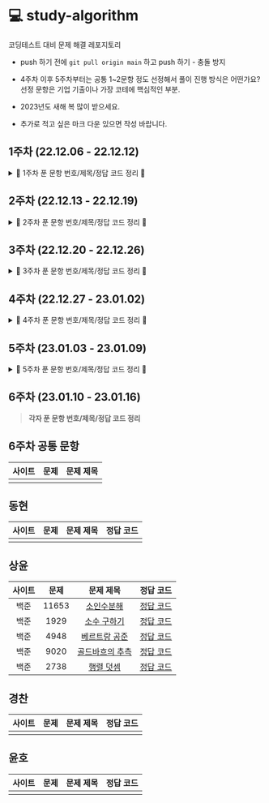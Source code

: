 # 💻 study-algorithm
코딩테스트 대비 문제 해결 레포지토리

+ push 하기 전에 `git pull origin main` 하고 push 하기 - 충돌 방지
+ 4주차 이후 5주차부터는 공통 1~2문항 정도 선정해서 풀이 진행 방식은 어떤가요? 선정 문항은 기업 기출이나 가장 코테에 핵심적인 부분.
+ 2023년도 새해 복 많이 받으세요.

+ 추가로 적고 싶은 마크 다운 있으면 작성 바랍니다.

## 1주차 (22.12.06 - 22.12.12)
<details>
<summary>📝 1주차 푼 문항 번호/제목/정답 코드 정리 📝</summary>

## 동현
| 사이트 | 문제 | 문제 제목 | 정답 코드 |
| :--: | :--: | :--: | :--: |
| 백준 | 2309 | [일곱 난쟁이](https://www.acmicpc.net/problem/2309) | [정답 코드](https://github.com/DevSSFW/study-algorithm/blob/main/donghyun/src/baekjoon/basic/brute_force/%EC%9D%BC%EA%B3%B1_%EB%82%9C%EC%9F%81%EC%9D%B4.java) |
| 백준 | 3085 | [사탕 게임](https://www.acmicpc.net/problem/3085) | [정답 코드](https://github.com/DevSSFW/study-algorithm/blob/main/donghyun/src/baekjoon/basic/brute_force/%EC%82%AC%ED%83%95_%EA%B2%8C%EC%9E%84.java) |
| 백준 | 3460 | [이진수](https://www.acmicpc.net/problem/3460) | [정답 코드](https://github.com/DevSSFW/study-algorithm/blob/main/donghyun/src/baekjoon/basic/mathematics/%EC%9D%B4%EC%A7%84%EC%88%98.java) |
| 백준 | 10872 | [팩토리얼](https://www.acmicpc.net/problem/10872) | [정답 코드](https://github.com/DevSSFW/study-algorithm/blob/main/donghyun/src/baekjoon/basic/mathematics/%ED%8C%A9%ED%86%A0%EB%A6%AC%EC%96%BC.java) |
| 백준 | 2693 | [N번째 큰 수](https://www.acmicpc.net/problem/2693) | [정답 코드](https://github.com/DevSSFW/study-algorithm/blob/main/donghyun/src/baekjoon/basic/mathematics/N%EB%B2%88%EC%A7%B8_%ED%81%B0%EC%88%98.java) |

## 상윤
| 사이트 | 문제 | 문제 제목 | 정답 코드 |
| :--: | :--: | :--: | :--: |
| 백준 | 3052 | [나머지](https://www.acmicpc.net/problem/3052) | [정답 코드](https://github.com/DevSSFW/study-algorithm/blob/main/sangyoon/src/Baekjoon/B_3052.java) |
| 백준 | 1546 | [평균](https://www.acmicpc.net/problem/1546) | [정답 코드](https://github.com/DevSSFW/study-algorithm/blob/main/sangyoon/src/Baekjoon/B_1546.java) |
| 백준 | 8958 | [OX퀴즈](https://www.acmicpc.net/problem/8958) | [정답 코드](https://github.com/DevSSFW/study-algorithm/blob/main/sangyoon/src/Baekjoon/B_8958.java) |
| SWEA | 2071 | [평균값 구하기](https://swexpertacademy.com/main/code/problem/problemDetail.do?problemLevel=1&contestProbId=AV5QRnJqA5cDFAUq&categoryId=AV5QRnJqA5cDFAUq&categoryType=CODE&problemTitle=&orderBy=PASS_RATE&selectCodeLang=ALL&select-1=1&pageSize=30&pageIndex=1) | [정답 코드](https://github.com/DevSSFW/study-algorithm/blob/main/sangyoon/src/SWEA/S_2071.java) |
| 백준 | 4344 | [평균은 넘겠지](https://www.acmicpc.net/problem/4344) | [정답 코드](https://github.com/DevSSFW/study-algorithm/blob/main/sangyoon/src/Baekjoon/B_4344.java) |
| 백준 | 15596 | [정수 N개의 합](https://www.acmicpc.net/problem/15596) | [정답 코드](https://github.com/DevSSFW/study-algorithm/blob/main/sangyoon/src/Baekjoon/B_15596.java) |
| 백준 | 1065 | [한수](https://www.acmicpc.net/problem/1065) | [정답 코드](https://github.com/DevSSFW/study-algorithm/blob/main/sangyoon/src/Baekjoon/B_1065.java) |

## 경찬
| 사이트 | 문제 | 문제 제목 | 정답 코드 |
| :--: | :--: | :--: | :--: |
| 프로그래머스 | 140108 | [문자열 나누기](https://school.programmers.co.kr/learn/courses/30/lessons/140108) | [정답 코드](https://github.com/DevSSFW/study-algorithm/blob/main/gyungchan/src/programmers/%EB%AC%B8%EC%9E%90%EC%97%B4_%EB%82%98%EB%88%84%EA%B8%B0.java) |
| 프로그래머스 | 138477 | [명예의 전당(1)](https://school.programmers.co.kr/learn/courses/30/lessons/138477) | [정답 코드](https://github.com/DevSSFW/study-algorithm/blob/main/gyungchan/src/programmers/%EB%AA%85%EC%98%88%EC%9D%98_%EC%A0%84%EB%8B%B9.java) |
| 프로그래머스 | 140108 | [가장 가까운 같은 글자](https://school.programmers.co.kr/learn/courses/30/lessons/142086) | [정답 코드](https://github.com/DevSSFW/study-algorithm/blob/main/gyungchan/src/programmers/%EA%B0%80%EC%9E%A5_%EA%B0%80%EA%B9%8C%EC%9A%B4_%EA%B0%99%EC%9D%80_%EA%B8%80%EC%9E%90.java) |
| 프로그래머스 | 138477 | [과일 장수](https://school.programmers.co.kr/learn/courses/30/lessons/135808) | [정답 코드](https://github.com/DevSSFW/study-algorithm/blob/main/gyungchan/src/programmers/%EA%B3%BC%EC%9D%BC_%EC%9E%A5%EC%88%98.java) |
| 프로그래머스 | 140108 | [푸드 파이트 대회](https://school.programmers.co.kr/learn/courses/30/lessons/134240) | [정답 코드](https://github.com/DevSSFW/study-algorithm/blob/main/gyungchan/src/programmers/%ED%91%B8%EB%93%9C_%ED%8C%8C%EC%9D%B4%ED%8A%B8_%EB%8C%80%ED%9A%8C.java) |

## 윤호
| 사이트 | 문제 | 문제 제목 | 정답 코드 |
| :--: | :--: | :--: | :--: |
| 백준 | 10773 | [제로](https://www.acmicpc.net/problem/10773) | [정답 코드](https://github.com/DevSSFW/study-algorithm/blob/main/yunho/C%23/%EC%8A%A4%ED%83%9D/B10773.cs) |
| 백준 | 11729 | [하노이 탑 이동 순서](https://www.acmicpc.net/problem/11729) | [정답 코드](https://github.com/DevSSFW/study-algorithm/blob/main/yunho/C%23/%EC%9E%AC%EA%B7%80/B11729.cs) |
| 백준 | 24479 | [알고리즘 수업 - 깊이 우선 탐색 1](https://www.acmicpc.net/problem/24479) | [정답 코드](https://github.com/DevSSFW/study-algorithm/blob/main/yunho/C%23/BFS%2C%20DFS/B24479.cs) |
| 백준 | 24444 | [알고리즘 수업 - 너비 우선 탐색 1](https://www.acmicpc.net/problem/24444) | [정답 코드](https://github.com/DevSSFW/study-algorithm/blob/main/yunho/C%23/BFS%2C%20DFS/B24444.cs) |
| 백준 | 1697 | [숨바꼭질](https://www.acmicpc.net/problem/1697) | [정답 코드](https://github.com/DevSSFW/study-algorithm/blob/main/yunho/C%23/BFS%2C%20DFS/B1697.cs) |
| 백준 | 7569 | [토마토](https://www.acmicpc.net/problem/7569) | [정답 코드](https://github.com/DevSSFW/study-algorithm/blob/main/yunho/C%23/BFS%2C%20DFS/B7569.cs) |
| 백준 | 15651 | [N과 M (3)](https://www.acmicpc.net/problem/15651) | [정답 코드](https://github.com/DevSSFW/study-algorithm/blob/main/yunho/C%23/%EB%B0%B1%ED%8A%B8%EB%9E%98%ED%82%B9/B15651.cs) |
| 백준 | 15650 | [N과 M (2)](https://www.acmicpc.net/problem/15650) | [정답 코드](https://github.com/DevSSFW/study-algorithm/blob/main/yunho/C%23/%EB%B0%B1%ED%8A%B8%EB%9E%98%ED%82%B9/B15650.cs) |
| 백준 | 15652 | [N과 M (4)](https://www.acmicpc.net/problem/15652) | [정답 코드](https://github.com/DevSSFW/study-algorithm/blob/main/yunho/C%23/%EB%B0%B1%ED%8A%B8%EB%9E%98%ED%82%B9/B15652.cs) |
</details>

## 2주차 (22.12.13 - 22.12.19)
<details>
<summary>📝 2주차 푼 문항 번호/제목/정답 코드 정리 📝</summary>

## 동현
| 사이트 | 문제 | 문제 제목 | 정답 코드 |
| :--: | :--: | :--: | :--: |
| 백준 | 4344 | [평균은 넘겠지](https://www.acmicpc.net/problem/4344) | [정답 코드](https://github.com/DevSSFW/study-algorithm/blob/main/donghyun/src/baekjoon/basic/mathematics/%ED%8F%89%EA%B7%A0%EC%9D%80_%EB%84%98%EA%B2%A0%EC%A7%80.java) |
| 백준 | 10871 | [X보다 작은 수](https://www.acmicpc.net/problem/10871) | [정답 코드](https://github.com/DevSSFW/study-algorithm/blob/main/donghyun/src/baekjoon/basic/mathematics/X%EB%B3%B4%EB%8B%A4_%EC%9E%91%EC%9D%80_%EC%88%98.java) |
| 백준 | 2562 | [최댓값](https://www.acmicpc.net/problem/2562) | [정답 코드](https://github.com/DevSSFW/study-algorithm/blob/main/donghyun/src/baekjoon/basic/mathematics/%EC%B5%9C%EB%8C%93%EA%B0%92.java) |
| 백준 | 2587 | [대표값2](https://www.acmicpc.net/problem/2587) | [정답 코드](https://github.com/DevSSFW/study-algorithm/blob/main/donghyun/src/baekjoon/basic/mathematics/%EB%8C%80%ED%91%9C%EA%B0%922.java) |
| 백준 | 1267 | [핸드폰 요금](https://www.acmicpc.net/problem/1267) | [정답 코드](https://github.com/DevSSFW/study-algorithm/blob/main/donghyun/src/baekjoon/basic/mathematics/%ED%95%B8%EB%93%9C%ED%8F%B0_%EC%9A%94%EA%B8%88.java) |

## 상윤
| 사이트 | 문제 | 문제 제목 | 정답 코드 |
| :--: | :--: | :--: | :--: |
| 백준 | 11654 | [아스키 코드](https://www.acmicpc.net/problem/11654) | [정답 코드](https://github.com/DevSSFW/study-algorithm/blob/main/sangyoon/src/Baekjoon/B_11654.java) |
| 백준 | 11720 | [숫자의 합](https://www.acmicpc.net/problem/11720) | [정답 코드](https://github.com/DevSSFW/study-algorithm/blob/main/sangyoon/src/Baekjoon/B_11720.java) |
| 백준 | 10809 | [알파벳 찾기](https://www.acmicpc.net/problem/10809) | [정답 코드](https://github.com/DevSSFW/study-algorithm/blob/main/sangyoon/src/Baekjoon/B_10809.java) |
| 백준 | 2675 | [문자열 반복](https://www.acmicpc.net/problem/2675) | [정답 코드](https://github.com/DevSSFW/study-algorithm/blob/main/sangyoon/src/Baekjoon/B_2675.java) |
| 백준 | 1157 | [단어 공부](https://www.acmicpc.net/problem/1157) | [정답 코드](https://github.com/DevSSFW/study-algorithm/blob/main/sangyoon/src/Baekjoon/B_1157.java) |

## 경찬
| 사이트 | 문제 | 문제 제목 | 정답 코드 |
| :--: | :--: | :--: | :--: |
| 프로그래머스 | 133502 | [햄버거 만들기](https://school.programmers.co.kr/learn/courses/30/lessons/133502) | [정답 코드](https://github.com/DevSSFW/study-algorithm/blob/main/gyungchan/src/programmers/%ED%96%84%EB%B2%84%EA%B1%B0_%EB%A7%8C%EB%93%A4%EA%B8%B0.java) |
| 프로그래머스 | 133499 | [옹알이(2)](https://school.programmers.co.kr/learn/courses/30/lessons/133499) | [정답 코드](https://github.com/DevSSFW/study-algorithm/blob/main/gyungchan/src/programmers/%EC%98%B9%EC%95%8C%EC%9D%B4.java) |
| 프로그래머스 | 132267 | [콜라 문제](https://school.programmers.co.kr/learn/courses/30/lessons/132267) | [정답 코드](https://github.com/DevSSFW/study-algorithm/blob/main/gyungchan/src/programmers/%EC%BD%9C%EB%9D%BC_%EB%AC%B8%EC%A0%9C.java) |
| 프로그래머스 | 131705 | [삼총사](https://school.programmers.co.kr/learn/courses/30/lessons/131705) | [정답 코드](https://github.com/DevSSFW/study-algorithm/blob/main/gyungchan/src/programmers/%EC%82%BC%EC%B4%9D%EC%82%AC.java) |
| 프로그래머스 | 131128 | [숫자 짝꿍](https://school.programmers.co.kr/learn/courses/30/lessons/131128) | [정답 코드](https://github.com/DevSSFW/study-algorithm/blob/main/gyungchan/src/programmers/%EC%88%AB%EC%9E%90_%EC%A7%9D%EA%BF%8D.java) |

## 윤호
| 사이트 | 문제 | 문제 제목 | 정답 코드 |
| :--: | :--: | :--: | :--: |
| 백준 | 9663 | [N-Queen](https://www.acmicpc.net/problem/9663) | [정답 코드](https://github.com/DevSSFW/study-algorithm/blob/main/yunho/C%23/%EB%B0%B1%ED%8A%B8%EB%9E%98%ED%82%B9/B9663.cs) |
| 백준 | 1504 | [특정한 최단 경로](https://www.acmicpc.net/problem/1504) | [정답 코드](https://github.com/DevSSFW/study-algorithm/blob/main/yunho/Java/%EC%B5%9C%EB%8B%A8%20%EA%B2%BD%EB%A1%9C/B1504Again.java) |
| 백준 | 2741 | [N 찍기](https://www.acmicpc.net/problem/2741) | [정답 코드](https://github.com/DevSSFW/study-algorithm/blob/main/yunho/C%23/%EB%B9%A0%EB%A5%B8%20%EC%9E%85%EC%B6%9C%EB%A0%A5/B2741.cs) |
| 백준 | 1520 | [내리막 길](https://www.acmicpc.net/problem/1520) | [정답 코드](https://github.com/DevSSFW/study-algorithm/blob/main/yunho/C%23/DP/B1520.cs) |
| 백준 | 12865 | [평범한 배낭](https://www.acmicpc.net/problem/12865) | [정답 코드](https://github.com/DevSSFW/study-algorithm/blob/main/yunho/C%23/DP/%EB%B0%B0%EB%82%AD%20%EB%AC%B8%EC%A0%9C(%EB%83%85%EC%83%89)/B12865.cs) |
</details>

## 3주차 (22.12.20 - 22.12.26)
<details>
<summary>📝 3주차 푼 문항 번호/제목/정답 코드 정리 📝</summary>

## 동현
| 사이트 | 문제 | 문제 제목 | 정답 코드 |
| :--: | :--: | :--: | :--: |
| 백준 | 2577 | [숫자의 개수](https://www.acmicpc.net/problem/2577) | [정답 코드](https://github.com/DevSSFW/study-algorithm/blob/main/donghyun/src/baekjoon/basic/array/%EC%88%AB%EC%9E%90%EC%9D%98_%EA%B0%9C%EC%88%98.java) |
| 백준 | 1475 | [방 번호](https://www.acmicpc.net/problem/1475) | [정답코드](https://github.com/DevSSFW/study-algorithm/blob/main/donghyun/src/baekjoon/basic/array/%EB%B0%A9_%EB%B2%88%ED%98%B8.java) |
| 백준 | 15596 | [정수 N개의 합](https://www.acmicpc.net/problem/15596) | [정답코드](https://github.com/DevSSFW/study-algorithm/blob/main/donghyun/src/baekjoon/basic/mathematics/%EC%A0%95%EC%88%98_N%EA%B0%9C%EC%9D%98_%ED%95%A9.java) |
| 백준 | 10818 | [최소, 최대](https://www.acmicpc.net/problem/10818) | [정답코드](https://github.com/DevSSFW/study-algorithm/blob/main/donghyun/src/baekjoon/basic/mathematics/%EC%B5%9C%EC%86%8C_%EC%B5%9C%EB%8C%80.java) |
| 백준 | 4673 | [셀프 넘버](https://www.acmicpc.net/problem/4673) | [정답코드](https://github.com/DevSSFW/study-algorithm/blob/main/donghyun/src/baekjoon/basic/array/%EC%85%80%ED%94%84_%EB%84%98%EB%B2%84.java) |
| | | []() | []() |

## 상윤
| 사이트 | 문제 | 문제 제목 | 정답 코드 |
| :--: | :--: | :--: | :--: |
| 백준 | 1152 | [단어의 개수](https://www.acmicpc.net/problem/1152) | [정답 코드](https://github.com/DevSSFW/study-algorithm/blob/main/sangyoon/src/Baekjoon/B_1152.java) |
| 백준 | 2908 | [상수](https://www.acmicpc.net/problem/2908) | [정답 코드](https://github.com/DevSSFW/study-algorithm/blob/main/sangyoon/src/Baekjoon/B_2908.java) |
| 백준 | 5622 | [다이얼](https://www.acmicpc.net/problem/5622) | [정답 코드](https://github.com/DevSSFW/study-algorithm/blob/main/sangyoon/src/Baekjoon/B_5622.java) |
| 백준 | 2941 | [크로아티아 알파벳](https://www.acmicpc.net/problem/2941) | [정답 코드](https://github.com/DevSSFW/study-algorithm/blob/main/sangyoon/src/Baekjoon/B_2941.java) |
| 백준 | 1316 | [그룹 단어 체커](https://www.acmicpc.net/problem/1316) | [정답 코드](https://github.com/DevSSFW/study-algorithm/blob/main/sangyoon/src/Baekjoon/B_1316.java) |
| | | []() | []() |

## 경찬
| 사이트 | 문제 | 문제 제목 | 정답 코드 |
| :--: | :--: | :--: | :--: |
| 프로그래머스 | 118666 | [성격 유형 검사하기](https://school.programmers.co.kr/learn/courses/30/lessons/118666) | [정답 코드](https://github.com/DevSSFW/study-algorithm/blob/main/gyungchan/src/programmers/%EC%84%B1%EA%B2%A9_%EC%9C%A0%ED%98%95_%EA%B2%80%EC%82%AC%ED%95%98%EA%B8%B0.java) |
| 프로그래머스 | 92334 | [신고 결과 받기](https://school.programmers.co.kr/learn/courses/30/lessons/92334) | [정답 코드](https://github.com/DevSSFW/study-algorithm/blob/main/gyungchan/src/programmers/%EC%8B%A0%EA%B3%A0_%EA%B2%B0%EA%B3%BC_%EB%B0%9B%EA%B8%B0.java) |
| 프로그래머스 | 87389 | [나머지가 1이 되는 수 찾기](https://school.programmers.co.kr/learn/courses/30/lessons/87389) | [정답 코드](https://github.com/DevSSFW/study-algorithm/blob/main/gyungchan/src/programmers/%EB%82%98%EB%A8%B8%EC%A7%80%EA%B0%80_1%EC%9D%B4_%EB%90%98%EB%8A%94_%EC%88%98_%EC%B0%BE%EA%B8%B0.java) |
| 프로그래머스 | 136798 | [기사단원의 무기](https://school.programmers.co.kr/learn/courses/30/lessons/136798) | [정답 코드](https://github.com/DevSSFW/study-algorithm/blob/main/gyungchan/src/programmers/%EA%B8%B0%EC%82%AC%EB%8B%A8%EC%9B%90%EC%9D%98_%EB%AC%B8%EC%A0%9C.java) |
| 프로그래머스 | 86491 | [최소직사각형](https://school.programmers.co.kr/learn/courses/30/lessons/86491) | [정답 코드](https://github.com/DevSSFW/study-algorithm/blob/main/gyungchan/src/programmers/%EC%B5%9C%EC%86%8C%EC%A7%81%EC%82%AC%EA%B0%81%ED%98%95.java) |
| | | []() | []() |

## 윤호
| 사이트 | 문제 | 문제 제목 | 정답 코드 |
| :--: | :--: | :--: | :--: |
| 백준 | 9084 | [동전](https://www.acmicpc.net/problem/9084) | [정답 코드](https://github.com/DevSSFW/study-algorithm/blob/main/yunho/C%23/DP/%EB%B0%B0%EB%82%AD%20%EB%AC%B8%EC%A0%9C(%EB%83%85%EC%83%89)/B9084.cs) |
| 백준 | 2629 | [양팔저울](https://www.acmicpc.net/problem/2629) | [정답 코드](https://github.com/DevSSFW/study-algorithm/blob/main/yunho/C%23/DP/%EB%B0%B0%EB%82%AD%20%EB%AC%B8%EC%A0%9C(%EB%83%85%EC%83%89)/B2629.cs) |
| 백준 | 17626 | [Four Squares](https://www.acmicpc.net/problem/17626) | [정답 코드](https://github.com/DevSSFW/study-algorithm/blob/main/yunho/C%23/DP/B17626.cs) |
| 백준 | 1535 | [안녕](https://www.acmicpc.net/problem/1535) | [정답 코드](https://github.com/DevSSFW/study-algorithm/blob/main/yunho/C%23/DP/%EB%B0%B0%EB%82%AD%20%EB%AC%B8%EC%A0%9C(%EB%83%85%EC%83%89)/B1535.cs) |
| 백준 | 14728 | [벼락치기](https://www.acmicpc.net/problem/14728) | [정답 코드](https://github.com/DevSSFW/study-algorithm/blob/main/yunho/C%23/DP/%EB%B0%B0%EB%82%AD%20%EB%AC%B8%EC%A0%9C(%EB%83%85%EC%83%89)/B14728.cs) |
| 백준 | 1106 | [호텔](https://www.acmicpc.net/problem/1106) | [정답 코드](https://github.com/DevSSFW/study-algorithm/blob/main/yunho/C%23/DP/%EB%B0%B0%EB%82%AD%20%EB%AC%B8%EC%A0%9C(%EB%83%85%EC%83%89)/B1106.cs) |
| 백준 | 2662 | [기업투자](https://www.acmicpc.net/problem/2662) | [정답 코드](https://github.com/DevSSFW/study-algorithm/blob/main/yunho/C%23/DP/%EB%B0%B0%EB%82%AD%20%EB%AC%B8%EC%A0%9C(%EB%83%85%EC%83%89)/B2662.cs) |
| | | []() | []() |
</details>

## 4주차 (22.12.27 - 23.01.02)
<details>
<summary>📝 4주차 푼 문항 번호/제목/정답 코드 정리 📝</summary>

## 동현
| 사이트 | 문제 | 문제 제목 | 정답 코드 |
| :--: | :--: | :--: | :--: |
| 백준 | 10808 | [알파벳 개수](https://www.acmicpc.net/problem/10808) | [정답 코드](https://github.com/DevSSFW/study-algorithm/blob/main/donghyun/src/baekjoon/basic/array/%EC%95%8C%ED%8C%8C%EB%B2%B3_%EA%B0%9C%EC%88%98.java) |
| 백준 | 10809 | [알파벳 찾기](https://www.acmicpc.net/problem/10809) | [정답 코드](https://github.com/DevSSFW/study-algorithm/blob/main/donghyun/src/baekjoon/basic/array/%EC%95%8C%ED%8C%8C%EB%B2%B3_%EC%B0%BE%EA%B8%B0.java) |
| 백준 | 2750 | [수 정렬하기](https://www.acmicpc.net/problem/2750) | [정답 코드](https://github.com/DevSSFW/study-algorithm/blob/main/donghyun/src/baekjoon/basic/sort/%EC%88%98_%EC%A0%95%EB%A0%AC%ED%95%98%EA%B8%B0.java) |
| 백준 | 2751 | [수 정렬하기2](https://www.acmicpc.net/problem/2751) | [정답 코드](https://github.com/DevSSFW/study-algorithm/blob/main/donghyun/src/baekjoon/basic/sort/%EC%88%98_%EC%A0%95%EB%A0%AC%ED%95%98%EA%B8%B02.java) |
| 백준 | 5598 | [카이사르 암호](https://www.acmicpc.net/problem/5598) | [정답 코드](https://github.com/DevSSFW/study-algorithm/blob/main/donghyun/src/baekjoon/basic/array/%EC%B9%B4%EC%9D%B4%EC%82%AC%EB%A5%B4_%EC%95%94%ED%98%B8.java) |
| 백준 | 10815 | [숫자 카드](https://www.acmicpc.net/problem/10815) | [정답 코드](https://github.com/DevSSFW/study-algorithm/blob/main/donghyun/src/baekjoon/basic/mathematics/%EC%88%AB%EC%9E%90_%EC%B9%B4%EB%93%9C.java) |

## 상윤
| 사이트 | 문제 | 문제 제목 | 정답 코드 |
| :--: | :--: | :--: | :--: |
| 백준 | 1712 | [손익분기점](https://www.acmicpc.net/problem/1712) | [정답 코드](https://github.com/DevSSFW/study-algorithm/blob/main/sangyoon/src/Baekjoon/B_1712.java) |
| 백준 | 2292 | [벌집](https://www.acmicpc.net/problem/2292) | [정답 코드](https://github.com/DevSSFW/study-algorithm/blob/main/sangyoon/src/Baekjoon/B_2292.java) |
| 백준 | 1193 | [분수찾기](https://www.acmicpc.net/problem/1193) | [정답 코드](https://github.com/DevSSFW/study-algorithm/blob/main/sangyoon/src/Baekjoon/B_1193.java) |
| 백준 | 2869 | [달팽이는 올라가고 싶다](https://www.acmicpc.net/problem/2869) | [정답 코드](https://github.com/DevSSFW/study-algorithm/blob/main/sangyoon/src/Baekjoon/B_2869.java) |
| 백준 | 10250 | [ACM 호텔](https://www.acmicpc.net/problem/10250) | [정답 코드](https://github.com/DevSSFW/study-algorithm/blob/main/sangyoon/src/Baekjoon/B_10250.java) |

## 경찬
| 사이트 | 문제 | 문제 제목 | 정답 코드 |
| :--: | :--: | :--: | :--: |
| 프로그래머스 | 86051 | [없는 숫자 더하기](https://school.programmers.co.kr/learn/courses/30/lessons/86051) | [정답 코드](https://github.com/DevSSFW/study-algorithm/blob/main/gyungchan/src/programmers/%EC%97%86%EB%8A%94_%EC%88%AB%EC%9E%90_%EB%8D%94%ED%95%98%EA%B8%B0.java) |
| 프로그래머스 | 82612 | [부족한 금액 계산하기](https://school.programmers.co.kr/learn/courses/30/lessons/82612) | [정답 코드](https://github.com/DevSSFW/study-algorithm/blob/main/gyungchan/src/programmers/%EB%B6%80%EC%A1%B1%ED%95%9C_%EA%B8%88%EC%95%A1_%EA%B3%84%EC%82%B0%ED%95%98%EA%B8%B0.java) |
| 프로그래머스 | 81301 | [숫자 문자열과 영단어](https://school.programmers.co.kr/learn/courses/30/lessons/81301) | [정답 코드](https://github.com/DevSSFW/study-algorithm/blob/main/gyungchan/src/programmers/%EC%88%AB%EC%9E%90_%EB%AC%B8%EC%9E%90%EC%97%B4%EA%B3%BC_%EC%98%81%EB%8B%A8%EC%96%B4.java) |
| 프로그래머스 | 77884 | [약수의 개수와 덧셈](https://school.programmers.co.kr/learn/courses/30/lessons/77884) | [정답 코드](https://github.com/DevSSFW/study-algorithm/blob/main/gyungchan/src/programmers/%EC%95%BD%EC%88%98%EC%9D%98_%EA%B0%9C%EC%88%98%EC%99%80_%EB%8D%A7%EC%85%88.java) |
| 프로그래머스 | 147355 | [크기가 작은 부분 문자열](https://school.programmers.co.kr/learn/courses/30/lessons/147355) | [정답 코드](https://github.com/DevSSFW/study-algorithm/blob/main/gyungchan/src/programmers/%ED%81%AC%EA%B8%B0%EA%B0%80_%EC%9E%91%EC%9D%80_%EB%B6%80%EB%B6%84%EB%AC%B8%EC%9E%90%EC%97%B4.java) |

## 윤호
| 사이트 | 문제 | 문제 제목 | 정답 코드 |
| :--: | :--: | :--: | :--: |
| 백준 | 4781 | [사탕가게](https://www.acmicpc.net/problem/4781) | [정답 코드](https://github.com/DevSSFW/study-algorithm/blob/main/yunho/Java/DP/%EB%B0%B0%EB%82%AD%20%EB%AC%B8%EC%A0%9C(%EB%83%85%EC%83%89)/B4781.java) |
| 백준 | 9084 | [동전](https://www.acmicpc.net/problem/9084) | [정답 코드](https://github.com/DevSSFW/study-algorithm/blob/main/yunho/Java/DP/%EB%B0%B0%EB%82%AD%20%EB%AC%B8%EC%A0%9C(%EB%83%85%EC%83%89)/B9084.java) |
| 백준 | 1106 | [호텔](https://www.acmicpc.net/problem/1106) | [정답 코드](https://github.com/DevSSFW/study-algorithm/blob/main/yunho/Java/DP/%EB%B0%B0%EB%82%AD%20%EB%AC%B8%EC%A0%9C(%EB%83%85%EC%83%89)/B1106.java) |
| 백준 | 14728 | [벼락치기](https://www.acmicpc.net/problem/14728) | [정답 코드](https://github.com/DevSSFW/study-algorithm/blob/main/yunho/Java/DP/%EB%B0%B0%EB%82%AD%20%EB%AC%B8%EC%A0%9C(%EB%83%85%EC%83%89)/B14728.java) |
| 백준 | 1535 | [안녕](https://www.acmicpc.net/problem/1535) | [정답 코드](https://github.com/DevSSFW/study-algorithm/blob/main/yunho/Java/DP/%EB%B0%B0%EB%82%AD%20%EB%AC%B8%EC%A0%9C(%EB%83%85%EC%83%89)/B1535.java) |
| 백준 | 2629 | [양팔저울](https://www.acmicpc.net/problem/2629) | [정답 코드](https://github.com/DevSSFW/study-algorithm/blob/main/yunho/Java/DP/%EB%B0%B0%EB%82%AD%20%EB%AC%B8%EC%A0%9C(%EB%83%85%EC%83%89)/B2629.java) |
| 백준 | 3067 | [Coins](https://www.acmicpc.net/problem/3067) | [정답 코드](https://github.com/DevSSFW/study-algorithm/blob/main/yunho/Java/DP/%EB%B0%B0%EB%82%AD%20%EB%AC%B8%EC%A0%9C(%EB%83%85%EC%83%89)/B3067.java) |
| 백준 | 1343 | [폴리오미노](https://www.acmicpc.net/problem/1343) | [정답 코드](https://github.com/DevSSFW/study-algorithm/blob/main/yunho/Java/Greedy/B1343.java) |
</details>

## 5주차 (23.01.03 - 23.01.09)
<details>
<summary>📝 5주차 푼 문항 번호/제목/정답 코드 정리 📝</summary>

## 5주차 공통 문항 (예시)
| 사이트 | 문제 | 문제 제목 |
| :--: | :--: | :--: |
| 백준 | 1000 | [A+B](https://www.acmicpc.net/problem/1000) |

+ 이런식으로 공통 문항 하나 정하고 각자 공통 문항 포함해서 주차별로 푸는 건 어떨까요?

## 동현
| 사이트 | 문제 | 문제 제목 | 정답 코드 |
| :--: | :--: | :--: | :--: |
| 백준 | 11654 | [아스키 코드](https://www.acmicpc.net/problem/11654) | [정답 코드](https://github.com/DevSSFW/study-algorithm/blob/main/donghyun/src/baekjoon/basic/string/%EC%95%84%EC%8A%A4%ED%82%A4_%EC%BD%94%EB%93%9C.java) |
| 백준 | 11720 | [숫자의 합](https://www.acmicpc.net/problem/11720) | [정답 코드](https://github.com/DevSSFW/study-algorithm/blob/main/donghyun/src/baekjoon/basic/string/%EC%88%AB%EC%9E%90%EC%9D%98_%ED%95%A9.java) |
| 백준 | 2675 | [문자열 반복](https://www.acmicpc.net/problem/2675) | [정답 코드](https://github.com/DevSSFW/study-algorithm/blob/main/donghyun/src/baekjoon/basic/string/%EB%AC%B8%EC%9E%90%EC%97%B4_%EB%B0%98%EB%B3%B5.java) |


## 상윤
| 사이트 | 문제 | 문제 제목 | 정답 코드 |
| :--: | :--: | :--: | :--: |
| 백준 | 2275 | [부녀회장이 될테야](https://www.acmicpc.net/problem/2275) | [정답 코드](https://github.com/DevSSFW/study-algorithm/blob/main/sangyoon/src/Baekjoon/B_2275.java) |
| 백준 | 2839 | [설탕 배달](https://www.acmicpc.net/problem/2839) | [정답 코드](https://github.com/DevSSFW/study-algorithm/blob/main/sangyoon/src/Baekjoon/B_2839.java) |
| 백준 | 10757 | [큰수 A+B](https://www.acmicpc.net/problem/10757) | [정답 코드](https://github.com/DevSSFW/study-algorithm/blob/main/sangyoon/src/Baekjoon/B_10757.java) |
| 백준 | 1978 | [소수 찾기](https://www.acmicpc.net/problem/1978) | [정답 코드](https://github.com/DevSSFW/study-algorithm/blob/main/sangyoon/src/Baekjoon/B_1978.java) |
| 백준 | 2581 | [소수](https://www.acmicpc.net/problem/2581) | [정답 코드](https://github.com/DevSSFW/study-algorithm/blob/main/sangyoon/src/Baekjoon/B_2581.java) |

## 경찬
| 사이트 | 문제 | 문제 제목 | 정답 코드 |
| :--: | :--: | :--: | :--: |
| 프로그래머스 | 77484 | [로또의 최고 순위와 최저 순위](https://school.programmers.co.kr/learn/courses/30/lessons/77484) | [정답 코드](https://github.com/DevSSFW/study-algorithm/blob/main/gyungchan/src/programmers/%EB%A1%9C%EB%98%90%EC%9D%98_%EC%B5%9C%EA%B3%A0_%EC%88%9C%EC%9C%84%EC%99%80_%EC%B5%9C%EC%A0%80_%EC%88%9C%EC%9C%84.java) |
| 프로그래머스 | 76501 | [음양 더하기](https://school.programmers.co.kr/learn/courses/30/lessons/76501) | [정답 코드](https://github.com/DevSSFW/study-algorithm/blob/main/gyungchan/src/programmers/%EC%9D%8C%EC%96%91_%EB%8D%94%ED%95%98%EA%B8%B0.java) |
| 프로그래머스 | 72410 | [신규 아이디 추천](https://school.programmers.co.kr/learn/courses/30/lessons/72410) | [정답 코드](https://github.com/DevSSFW/study-algorithm/blob/main/gyungchan/src/programmers/%EC%8B%A0%EA%B7%9C_%EC%95%84%EC%9D%B4%EB%94%94_%EC%B6%94%EC%B2%9C.java) |
| 프로그래머스 | 70128 | [내적](https://school.programmers.co.kr/learn/courses/30/lessons/70128) | [정답 코드](https://github.com/DevSSFW/study-algorithm/blob/main/gyungchan/src/programmers/%EB%82%B4%EC%A0%81.java) |
| 프로그래머스 | 68935 | [3진법 뒤집기](https://school.programmers.co.kr/learn/courses/30/lessons/68935) | [정답 코드](https://github.com/DevSSFW/study-algorithm/blob/main/gyungchan/src/programmers/%EC%82%BC%EC%A7%84%EB%B2%95_%EB%92%A4%EC%A7%91%EA%B8%B0.java) |
| 프로그래머스 | 68644 | [두 개 뽑아서 더하기](https://school.programmers.co.kr/learn/courses/30/lessons/68644) | [정답 코드](https://github.com/DevSSFW/study-algorithm/blob/main/gyungchan/src/programmers/%EB%91%90%EA%B0%9C_%EB%BD%91%EC%95%84%EC%84%9C_%EB%8D%94%ED%95%98%EA%B8%B0.java) |

## 윤호
| 사이트 | 문제 | 문제 제목 | 정답 코드 |
| :--: | :--: | :--: | :--: |
| 백준 | 12920 | [평범한 배낭 2](https://www.acmicpc.net/problem/12920) | [정답 코드](https://github.com/DevSSFW/study-algorithm/blob/main/yunho/Java/DP/%EB%B0%B0%EB%82%AD%20%EB%AC%B8%EC%A0%9C(%EB%83%85%EC%83%89)/B12920.java) |
| 백준 | 17845 | [수강 과목](https://www.acmicpc.net/problem/17845) | [정답 코드](https://github.com/DevSSFW/study-algorithm/blob/main/yunho/Java/DP/%EB%B0%B0%EB%82%AD%20%EB%AC%B8%EC%A0%9C(%EB%83%85%EC%83%89)/B17845.java) |
| 백준 | 1932 | [정수 삼각형](https://www.acmicpc.net/problem/1932) | [정답 코드](https://github.com/DevSSFW/study-algorithm/blob/main/yunho/Java/DP/B1932.java) |
| 백준 | 1149 | [RGB거리](https://www.acmicpc.net/problem/1149) | [정답 코드](https://github.com/DevSSFW/study-algorithm/blob/main/yunho/Java/DP/B1149.java) |
| 백준 | 2748 | [피보나치 수 2](https://www.acmicpc.net/problem/2748) | [정답 코드](https://github.com/DevSSFW/study-algorithm/blob/main/yunho/Java/DP/B2748.java) |
| 백준 | 1912 | [연속합](https://www.acmicpc.net/problem/1912) | [정답 코드](https://github.com/DevSSFW/study-algorithm/blob/main/yunho/Java/DP/B1912.java) |
| 백준 | 10844 | [쉬운 계단 수(Top-Down)](https://www.acmicpc.net/problem/10844) | [정답 코드](https://github.com/DevSSFW/study-algorithm/blob/main/yunho/Java/DP/B10844_1.java) |
| 백준 | 10844 | [쉬운 계단 수(Bottom-Up)](https://www.acmicpc.net/problem/10844) | [정답 코드](https://github.com/DevSSFW/study-algorithm/blob/main/yunho/Java/DP/B10844_2.java) |
| 백준 | 15655 | [N과 M (6)](https://www.acmicpc.net/problem/15655) | [정답 코드](https://github.com/DevSSFW/study-algorithm/blob/main/yunho/Java/%EB%B0%B1%ED%8A%B8%EB%9E%98%ED%82%B9/B15655.java) |
</details>

## 6주차 (23.01.10 - 23.01.16)
> **각자 푼 문항 번호/제목/정답 코드 정리**

## 6주차 공통 문항
| 사이트 | 문제 | 문제 제목 |
| :--: | :--: | :--: |
|  |  | []() |

## 동현
| 사이트 | 문제 | 문제 제목 | 정답 코드 |
| :--: | :--: | :--: | :--: |
| | | []() | []() |

## 상윤
| 사이트 | 문제 | 문제 제목 | 정답 코드 |
| :--: | :--: | :--: | :--: |
| 백준 | 11653 | [소인수분해](https://www.acmicpc.net/problem/11653) | [정답 코드](https://github.com/DevSSFW/study-algorithm/blob/main/sangyoon/src/Baekjoon/B_11653.java) |
| 백준 | 1929 | [소수 구하기](https://www.acmicpc.net/problem/1929) | [정답 코드](https://github.com/DevSSFW/study-algorithm/blob/main/sangyoon/src/Baekjoon/B_1929.java) |
| 백준 | 4948 | [베르트랑 공준](https://www.acmicpc.net/problem/4948) | [정답 코드](https://github.com/DevSSFW/study-algorithm/blob/main/sangyoon/src/Baekjoon/B_4948.java) |
| 백준 | 9020 | [골드바흐의 추측](https://www.acmicpc.net/problem/9020) | [정답 코드](https://github.com/DevSSFW/study-algorithm/blob/main/sangyoon/src/Baekjoon/B_9020.java) |
| 백준 | 2738 | [행렬 덧셈](https://www.acmicpc.net/problem/2738) | [정답 코드](https://github.com/DevSSFW/study-algorithm/blob/main/sangyoon/src/Baekjoon/B_2738.java) |

## 경찬
| 사이트 | 문제 | 문제 제목 | 정답 코드 |
| :--: | :--: | :--: | :--: |
| | | []() | []() |

## 윤호
| 사이트 | 문제 | 문제 제목 | 정답 코드 |
| :--: | :--: | :--: | :--: |
| | | []() | []() |
